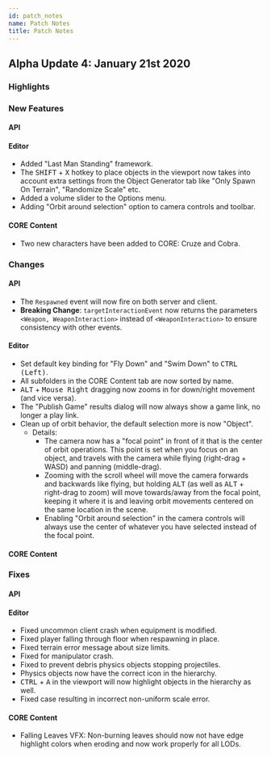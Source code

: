 ```yaml
---
id: patch_notes
name: Patch Notes
title: Patch Notes
---
```


## Alpha Update 4: January 21st 2020

### Highlights

### New Features

#### API

#### Editor
- Added "Last Man Standing" framework.
- The <kbd>SHIFT</kbd> + <kbd>X</kbd> hotkey to place objects in the viewport now takes into account extra settings from the Object Generator tab like "Only Spawn On Terrain", "Randomize Scale" etc.
- Added a volume slider to the Options menu.
- Adding "Orbit around selection" option to camera controls and toolbar.

#### CORE Content
- Two new characters have been added to CORE: Cruze and Cobra.

### Changes

#### API
- The `Respawned` event will now fire on both server and client.
- **Breaking Change**: `targetInteractionEvent` now returns the parameters `<Weapon, WeaponInteraction>` instead of `<WeaponInteraction>` to ensure consistency with other events.

#### Editor
- Set default key binding for "Fly Down" and "Swim Down" to <kbd>CTRL (Left)</kbd>.
- All subfolders in the CORE Content tab are now sorted by name.
- <kbd>ALT</kbd> + <kbd>Mouse Right</kbd> dragging now zooms in for down/right movement (and vice versa).
- The "Publish Game" results dialog will now always show a game link, no longer a play link.
- Clean up of orbit behavior, the default selection more is now "Object".
    - Details:
        - The camera now has a "focal point" in front of it that is the center of orbit operations. This point is set when you focus on an object, and travels with the camera while flying (right-drag + WASD) and panning (middle-drag).
        - Zooming with the scroll wheel will move the camera forwards and backwards like flying, but holding <kbd>ALT</kbd> (as well as <kbd>ALT</kbd> + right-drag to zoom) will move towards/away from the focal point, keeping it where it is and leaving orbit movements centered on the same location in the scene.
        - Enabling "Orbit around selection" in the camera controls will always use the center of whatever you have selected instead of the focal point.

#### CORE Content

### Fixes

#### API

#### Editor
- Fixed uncommon client crash when equipment is modified.
- Fixed player falling through floor when respawning in place.
- Fixed terrain error message about size limits.
- Fixed for manipulator crash.
- Fixed to prevent debris physics objects stopping projectiles.
- Physics objects now have the correct icon in the hierarchy.
- <kbd>CTRL</kbd> + <kbd>A</kbd> in the viewport will now highlight objects in the hierarchy as well.
- Fixed case resulting in incorrect non-uniform scale error.

#### CORE Content
- Falling Leaves VFX: Non-burning leaves should now not have edge highlight colors when eroding and now work properly for all LODs.
